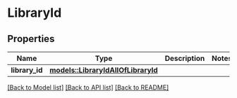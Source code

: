 # LibraryId

## Properties

Name | Type | Description | Notes
------------ | ------------- | ------------- | -------------
**library_id** | [**models::LibraryIdAllOfLibraryId**](LibraryId_allOf_libraryId.md) |  | 

[[Back to Model list]](../README.md#documentation-for-models) [[Back to API list]](../README.md#documentation-for-api-endpoints) [[Back to README]](../README.md)


